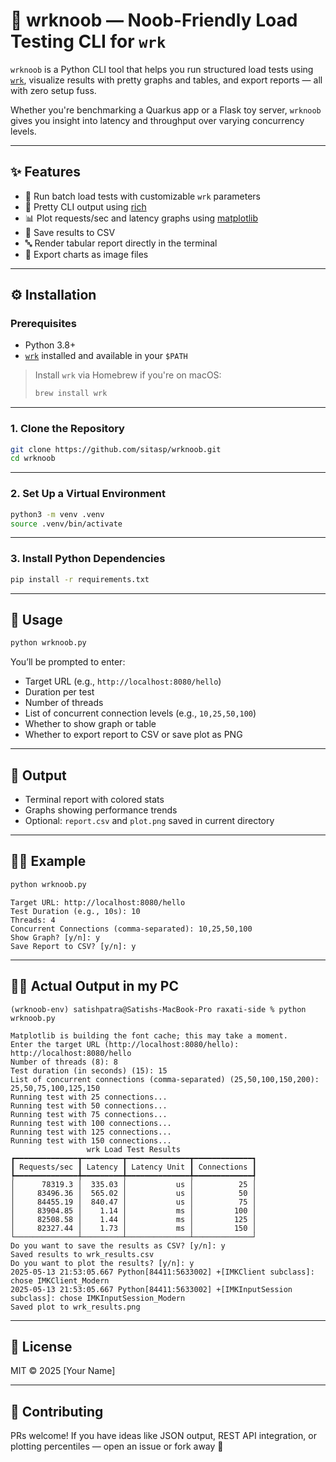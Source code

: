 # 🧪 wrknoob — Noob-Friendly Load Testing CLI for `wrk`

`wrknoob` is a Python CLI tool that helps you run structured load tests using [`wrk`](https://github.com/wg/wrk), visualize results with pretty graphs and tables, and export reports — all with zero setup fuss.

Whether you're benchmarking a Quarkus app or a Flask toy server, `wrknoob` gives you insight into latency and throughput over varying concurrency levels.

---

## ✨ Features

- 🔁 Run batch load tests with customizable `wrk` parameters
- 🌈 Pretty CLI output using [rich](https://github.com/Textualize/rich)
- 📊 Plot requests/sec and latency graphs using [matplotlib](https://matplotlib.org/)
- 🧾 Save results to CSV
- 🔤 Render tabular report directly in the terminal
- 💾 Export charts as image files

---

## ⚙️ Installation

### Prerequisites

- Python 3.8+
- [`wrk`](https://github.com/wg/wrk) installed and available in your `$PATH`

> Install `wrk` via Homebrew if you're on macOS:
> ```bash
> brew install wrk
> ```

---

### 1. Clone the Repository

```bash
git clone https://github.com/sitasp/wrknoob.git
cd wrknoob
```

---

### 2. Set Up a Virtual Environment

```bash
python3 -m venv .venv
source .venv/bin/activate
```

---

### 3. Install Python Dependencies

```bash
pip install -r requirements.txt
```

---

## 🚀 Usage

```bash
python wrknoob.py
```

You’ll be prompted to enter:

- Target URL (e.g., `http://localhost:8080/hello`)
- Duration per test
- Number of threads
- List of concurrent connection levels (e.g., `10,25,50,100`)
- Whether to show graph or table
- Whether to export report to CSV or save plot as PNG

---

## 📂 Output

- Terminal report with colored stats
- Graphs showing performance trends
- Optional: `report.csv` and `plot.png` saved in current directory

---

## 🧑‍💻 Example

```bash
python wrknoob.py
```

```
Target URL: http://localhost:8080/hello
Test Duration (e.g., 10s): 10
Threads: 4
Concurrent Connections (comma-separated): 10,25,50,100
Show Graph? [y/n]: y
Save Report to CSV? [y/n]: y
```

---

## 🧑‍💻 Actual Output in my PC

```
(wrknoob-env) satishpatra@Satishs-MacBook-Pro raxati-side % python wrknoob.py

Matplotlib is building the font cache; this may take a moment.
Enter the target URL (http://localhost:8080/hello): http://localhost:8080/hello
Number of threads (8): 8
Test duration (in seconds) (15): 15
List of concurrent connections (comma-separated) (25,50,100,150,200): 25,50,75,100,125,150
Running test with 25 connections...
Running test with 50 connections...
Running test with 75 connections...
Running test with 100 connections...
Running test with 125 connections...
Running test with 150 connections...
                 wrk Load Test Results                 
┏━━━━━━━━━━━━━━┳━━━━━━━━━┳━━━━━━━━━━━━━━┳━━━━━━━━━━━━━┓
┃ Requests/sec ┃ Latency ┃ Latency Unit ┃ Connections ┃
┡━━━━━━━━━━━━━━╇━━━━━━━━━╇━━━━━━━━━━━━━━╇━━━━━━━━━━━━━┩
│      78319.3 │  335.03 │           us │          25 │
│     83496.36 │  565.02 │           us │          50 │
│     84455.19 │  840.47 │           us │          75 │
│     83904.85 │    1.14 │           ms │         100 │
│     82508.58 │    1.44 │           ms │         125 │
│     82327.44 │    1.73 │           ms │         150 │
└──────────────┴─────────┴──────────────┴─────────────┘
Do you want to save the results as CSV? [y/n]: y
Saved results to wrk_results.csv
Do you want to plot the results? [y/n]: y
2025-05-13 21:53:05.667 Python[84411:5633002] +[IMKClient subclass]: chose IMKClient_Modern
2025-05-13 21:53:05.667 Python[84411:5633002] +[IMKInputSession subclass]: chose IMKInputSession_Modern
Saved plot to wrk_results.png
```


---

## 📝 License

MIT © 2025 [Your Name]

---

## 🤛 Contributing

PRs welcome! If you have ideas like JSON output, REST API integration, or plotting percentiles — open an issue or fork away 🚀
